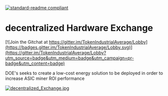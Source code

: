 [![standard-readme compliant](https://img.shields.io/badge/readme%20style-standard-brightgreen.svg?style=flat-square)](https://github.com/RichardLitt/standard-readme)

# decentralized Hardware Exchange

[![Join the Gitchat at https://gitter.im/TokenIndustrialAverage/Lobby](https://badges.gitter.im/TokenIndustrialAverage/Lobby.svg)](https://gitter.im/TokenIndustrialAverage/Lobby?utm_source=badge&utm_medium=badge&utm_campaign=pr-badge&utm_content=badge)

DOE's seeks to create a low-cost energy solution to be deployed in order to increase ASIC miner ROI performance

[![decentralized_Exchange.jpg](https://s20.postimg.cc/neq7vj9wt/decentralized_Exchange.jpg)](https://postimg.cc/image/p6j6qft9l/)

